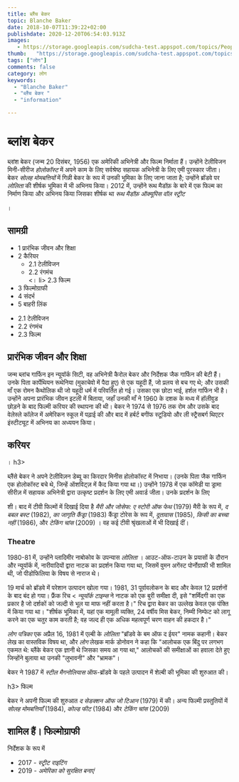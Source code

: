 ```yaml
---
title: ब्लैंच बेकर 
topic: Blanche Baker
date: 2018-10-07T11:39:22+02:00
publishdate: 2020-12-20T06:54:03.913Z
images: 
   - https://storage.googleapis.com/sudcha-test.appspot.com/topics/People/blanche_baker/1.jpeg
thumb:   "https://storage.googleapis.com/sudcha-test.appspot.com/topics/People/blanche_baker/thumb.jpeg"
tags: ["लोग"]
comments: false
category: लोग
keywords: 
  - "Blanche Baker"
  - "ब्लैंच बेकर "
  - "information"

---
```

<h1> ब्लांश बेकर </h1> <p> </p> <p> </p> <p> ब्लांश बेकर (जन्म 20 दिसंबर, 1956) एक अमेरिकी अभिनेत्री और फिल्म निर्माता हैं। उन्होंने टेलीविजन मिनी-सीरीज <i> होलोकॉस्ट </i> में अपने काम के लिए सर्वश्रेष्ठ सहायक अभिनेत्री के लिए एमी पुरस्कार जीता। बेकर <i> सोलह मोमबत्तियों </i> में गिन्नी बेकर के रूप में उनकी भूमिका के लिए जाना जाता है; उन्होंने ब्रॉडवे पर <i> लोलिता </i> की शीर्षक भूमिका में भी अभिनय किया। 2012 में, उन्होंने रूथ मैडॉफ़ के बारे में एक फिल्म का निर्माण किया और अभिनय किया जिसका शीर्षक था <i> रूथ मैडॉफ़ ऑक्यूपिस वॉल स्ट्रीट </i> </p>। <h2> सामग्री </h2> <ul> <li> 1 प्रारंभिक जीवन और शिक्षा </li> <li> 2 कैरियर <ul> <li> 2.1 टेलीविजन </li> <li> 2.2 रंगमंच </li> <। li> 2.3 फिल्म </li> </ul> </li> <li> 3 फिल्मोग्राफी </li> <li> 4 संदर्भ </li> <li> 5 बाहरी लिंक </li> </ul> <ul > <li> 2.1 टेलीविजन </li> <li> 2.2 रंगमंच </li> <li> 2.3 फिल्म </li> </ul> <h2> प्रारंभिक जीवन और शिक्षा </h2> <p> जन्म ब्लांच गार्फिन इन न्यूयॉर्क सिटी, वह अभिनेत्री कैरोल बेकर और निर्देशक जैक गार्फिन की बेटी हैं। उनके पिता कार्पेथियन रूथेनिया (मुकाचेवो में पैदा हुए) से एक यहूदी हैं, जो प्रलय से बच गए थे; और उसकी माँ एक रोमन कैथोलिक थी जो यहूदी धर्म में परिवर्तित हो गई। उसका एक छोटा भाई, हर्शल गार्फिन भी है। उन्होंने अपना प्रारंभिक जीवन इटली में बिताया, जहाँ उनकी माँ ने 1960 के दशक के मध्य में हॉलीवुड छोड़ने के बाद फिल्मी करियर की स्थापना की थी। बेकर ने 1974 से 1976 तक रोम और उसके बाद वेलेस्ले कॉलेज में अमेरिकन स्कूल में पढ़ाई की और बाद में हर्बर्ट बर्गॉफ स्टूडियो और ली स्ट्रैसबर्ग थिएटर इंस्टीट्यूट में अभिनय का अध्ययन किया। </p> <h2> करियर </h2> <h3: Television <//>। h3> <p> ब्लैंसे बेकर ने अपने टेलीविज़न डेब्यू का किरदार मिनीस </i> होलोकॉस्ट </i> में निभाया। (उनके पिता जैक गार्फिन एक होलोकॉस्ट बचे थे, जिन्हें ऑशविट्ज़ में कैद किया गया था।) उन्होंने 1978 में एक कॉमेडी या ड्रामा सीरीज़ में सहायक अभिनेत्री द्वारा उत्कृष्ट प्रदर्शन के लिए एमी अवार्ड जीता। उनके प्रदर्शन के लिए </p> <p> शी। बाद में टीवी फिल्मों में दिखाई दिया है <i> मैरी और जोसेफ: ए स्टोरी ऑफ फेथ </i> (1979) मैरी के रूप में, <i> द बबल बस्ट </i> (1982), <i> का जागृति कैंड्रा </i> (1983) कैंड्रा टोरेस के रूप में, <i> दूतावास </i> (1985), <i> किसी का बच्चा नहीं </i> (1986), और <i> टेकिंग चांस </i> (2009) । वह कई टीवी श्रृंखलाओं में भी दिखाई दीं। </p> <h3> Theatre </h3> <p> 1980-81 में, उन्होंने व्लादिमीर नाबोकोव के उपन्यास <i> लोलिता </i के एडवर्ड एल्बी के मंच अनुकूलन में मुख्य भूमिका की शुरुआत की। >। आउट-ऑफ-टाउन के प्रयासों के दौरान और न्यूयॉर्क में, नारीवादियों द्वारा नाटक का प्रदर्शन किया गया था, जिसमें वुमन अगेंस्ट पोर्नोग्राफी भी शामिल थी, जो पीडोफिलिया के विषय से नाराज थे। </p> <p> 19 मार्च को ब्रॉडवे में परेशान उत्पादन खोला गया। 1981, 31 पूर्वावलोकन के बाद और केवल 12 प्रदर्शनों के बाद बंद हो गया। फ्रैंक रिच <<i> न्यूयॉर्क टाइम्स </i> ने नाटक को एक बुरी समीक्षा दी, इसे "शर्मिंदगी का एक प्रकार है जो दर्शकों को जल्दी से भूल या माफ नहीं करता है।" रिच द्वारा बेकर का उल्लेख केवल एक पंक्ति में किया गया था। "शीर्षक भूमिका में, यहां एक मामूली व्यक्ति, 24 वर्षीय मिस बेकर, निम्मी निम्फेट को लागू करने का एक चतुर काम करती है; वह जल्द ही एक अधिक महत्वपूर्ण चरण वाहन की हकदार है।" </p> <p> <i> लोग पत्रिका </i> एक अप्रैल 16, 1981 में एल्बी के <i> लोलिता </i> "ब्रॉडवे के बम ऑफ द ईयर" नामक कहानी। बेकर लेख का वास्तविक विषय था, और <i> लोग </i> लेखक मार्क डोनोवन ने कहा कि "आलोचक एक बिंदु पर लगभग एकमत थे: ब्लैंके बेकर एक ज्ञानी थे जिसका समय आ गया था," आलोचकों की समीक्षाओं का हवाला देते हुए जिन्होंने बुलाया था उनकी "लुभावनी" और "भ्रामक"। </p> <p> बेकर ने 1987 में <i> स्टील मैगनोलियास </i> ऑफ-ब्रॉडवे के पहले उत्पादन में शेल्बी की भूमिका की शुरुआत की। </p> h3> फिल्म </h3> <p> बेकर ने अपनी फिल्म की शुरुआत <i> द सेडक्शन ऑफ जो टिआन </i> (1979) में की। अन्य फिल्मी प्रस्तुतियों में <i> सोलह मोमबत्तियाँ </i> (1984), <i> कोल्ड फीट </i> (1984) और <i> टेकिंग चांस </i> (2009) </p> <h2> शामिल हैं। फिल्मोग्राफी </h2> <p> निर्देशक के रूप में </p> <ul> <li> 2017 - <i> स्ट्रीट राइटिंग </i> </li> <li> 2019 - <i> अमेरिका को सुरक्षित बनाएं </i> </li> </ul> 